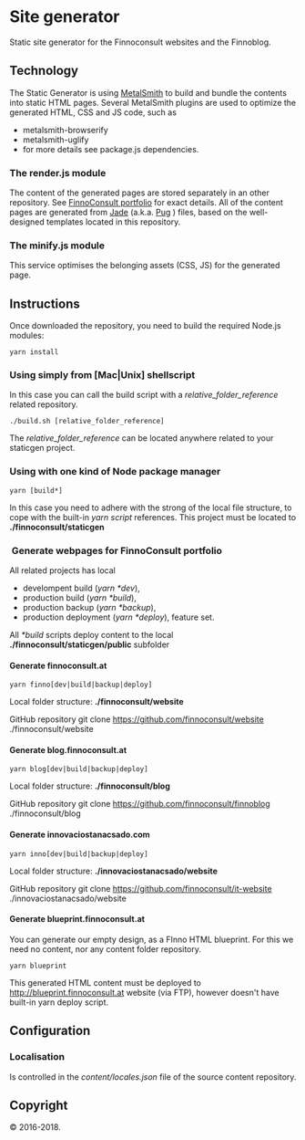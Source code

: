 # Site generator

Static site generator for the Finnoconsult websites and the Finnoblog.

## Technology
The Static Generator is using [MetalSmith](http://www.metalsmith.io/) to build and bundle the contents into static HTML pages.
Several MetalSmith plugins are used to optimize the generated HTML, CSS and JS code, such as
- metalsmith-browserify
- metalsmith-uglify
- for more details see package.js dependencies.

### The render.js module

The content of the generated pages are stored separately in an other repository. See [FinnoConsult portfolio](#portfolio) for exact details.
All of the content pages are generated from [Jade](http://jade-lang.com/) (a.k.a. [Pug](https://www.npmjs.com/package/pug) ) files, based on the well-designed templates located in this repository.

### The minify.js module

This service optimises the belonging assets (CSS, JS) for the generated page.


## Instructions

Once downloaded the repository, you need to build the required Node.js modules:

```
yarn install
```

### Using simply from [Mac|Unix] shellscript

In this case you can call the build script with a *relative_folder_reference* related repository.
```
./build.sh [relative_folder_reference]
```
The *relative_folder_reference* can be located anywhere related to your staticgen project.

### Using with one kind of Node package manager

```
yarn [build*]
```


In this case you need to adhere with the strong of the local file structure, to cope with the built-in *yarn script* references.
This project must be located to **./finnoconsult/staticgen**

### <a name="portfolio"></a> Generate webpages for FinnoConsult portfolio

All related projects has local
- develompent build (*yarn \*dev*),
- production build (*yarn \*build*),
- production backup (*yarn \*backup*),
- production deployment (*yarn \*deploy*),
feature set.

All *\*build* scripts deploy content to the local **./finnoconsult/staticgen/public** subfolder

#### Generate finnoconsult.at
```
yarn finno[dev|build|backup|deploy]
```

Local folder structure:
**./finnoconsult/website**

GitHub repository
git clone https://github.com/finnoconsult/website ./finnoconsult/website

#### Generate blog.finnoconsult.at
```
yarn blog[dev|build|backup|deploy]
```
Local folder structure:
**./finnoconsult/blog**

GitHub repository
git clone https://github.com/finnoconsult/finnoblog ./finnoconsult/blog


#### Generate innovaciostanacsado.com
```
yarn inno[dev|build|backup|deploy]
```
Local folder structure:
**./innovaciostanacsado/website**

GitHub repository
git clone https://github.com/finnoconsult/it-website ./innovaciostanacsado/website

#### Generate blueprint.finnoconsult.at
You can generate our empty design, as a FInno HTML blueprint. For this we need no content, nor any content folder repository.
```
yarn blueprint
```
This generated HTML content must be deployed to http://blueprint.finnoconsult.at website (via FTP), however doesn't have built-in yarn deploy script.


## Configuration
### Localisation

Is controlled in the  *content/locales.json* file of the source content repository.

## Copyright

© 2016-2018.
